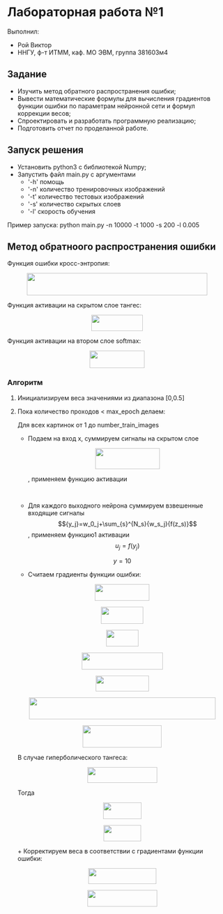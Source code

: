 # Лабораторная работа №1

Выполнил:
 - Рой Виктор
 - ННГУ, ф-т ИТММ, каф. МО ЭВМ, группа 381603м4

## Задание
 - Изучить метод обратного распространения ошибки;
 - Вывести математические формулы для вычисления градиентов функции ошибки по параметрам
нейронной сети и формул коррекции весов;
 - Спроектировать и разработать программную реализацию;
 - Подготовить отчет по проделанной работе. 
 
## Запуск решения
 - Установить python3 c библиотекой Numpy;
 - Запустить файл main.py с аргументами 
 	- '-h' помощь 
 	- '-n' количество тренировочных изображений
 	- '-t' количество тестовых изображений
 	- '-s' количество скрытых слоев
 	- '-l' скорость обучения

Пример запуска: python main.py -n 10000 -t 1000 -s 200 -l 0.005

## Метод обратноого распространения ошибки
Функция ошибки кросс-энтропия:
<p align="center"><img src="https://rawgit.com/ViktorRoy94/deep_learning_lab1/master//tex/b36cdd66cc930db82e0861639504c0eb.svg?invert_in_darkmode" align=middle width=413.50154999999995pt height=50.226165pt/></p>

Функция активации на скрытом слое тангес:
<p align="center"><img src="https://rawgit.com/ViktorRoy94/deep_learning_lab1/master//tex/ed95e6fc19764479cbcac06b6293beab.svg?invert_in_darkmode" align=middle width=117.602925pt height=37.147275pt/></p>

Функция активации на втором слое softmax:
<p align="center"><img src="https://rawgit.com/ViktorRoy94/deep_learning_lab1/master//tex/f8ce48e4708e476899413ca68cba9971.svg?invert_in_darkmode" align=middle width=126.424485pt height=40.62036pt/></p>

### Алгоритм
1. Инициализируем веса значениями из диапазона [0,0.5]
2. Пока количество проходов < max_epoch делаем:

	Для всех картинок от 1 до number_train_images
	+ Подаем на вход x, суммируем cигналы на скрытом слое <p align="center"><img src="https://rawgit.com/ViktorRoy94/deep_learning_lab1/master//tex/24e5debb20cdd9d2d9a3364b5f0e09b4.svg?invert_in_darkmode" align=middle width=147.64645499999997pt height=47.988764999999994pt/></p>, применяем функцию активации <p align="center"><img src="https://rawgit.com/ViktorRoy94/deep_learning_lab1/master//tex/7912182562a715a981fff4ab40bfb87a.svg?invert_in_darkmode" align=middle width=74.16288pt height=16.438356pt/></p>

    + Для каждого выходного нейрона суммируем взвешенные входящие сигналы $${y_j}=w_0_j+\sum_{s}^{N_s}{w_s_j}{f(z_s)}$$, применяем функцию1 активации $${u_j}=f(y_j)$$

    $$y=10$$

	+ Считаем градиенты функции ошибки:

	<p align="center"><img src="https://rawgit.com/ViktorRoy94/deep_learning_lab1/master//tex/33a5033e2a26ab9a0fdd1e5448f360f8.svg?invert_in_darkmode" align=middle width=125.15744999999998pt height=38.51529pt/></p>

	<p align="center"><img src="https://rawgit.com/ViktorRoy94/deep_learning_lab1/master//tex/f31d0c7bd21cc5253aa7b195bbef0523.svg?invert_in_darkmode" align=middle width=96.984855pt height=38.51529pt/></p>

	<p align="center"><img src="https://rawgit.com/ViktorRoy94/deep_learning_lab1/master//tex/73d12a65bbf307b427bcf40f4e138867.svg?invert_in_darkmode" align=middle width=73.42417499999999pt height=38.51529pt/></p>

	<p align="center"><img src="https://rawgit.com/ViktorRoy94/deep_learning_lab1/master//tex/902c32840fc99fdf2a8963a1f8f77d64.svg?invert_in_darkmode" align=middle width=186.64469999999997pt height=38.51529pt/></p>

	<p align="center"><img src="https://rawgit.com/ViktorRoy94/deep_learning_lab1/master//tex/c8a6c938ccd9641d27cb2404ac4cf16c.svg?invert_in_darkmode" align=middle width=121.93533pt height=36.27789pt/></p>

	<p align="center"><img src="https://rawgit.com/ViktorRoy94/deep_learning_lab1/master//tex/e5fe7703c9325ead4c97db212f417354.svg?invert_in_darkmode" align=middle width=427.55789999999996pt height=50.226165pt/></p>

	<p align="center"><img src="https://rawgit.com/ViktorRoy94/deep_learning_lab1/master//tex/cb94e20f4bd01e87c2e1c95ef063383e.svg?invert_in_darkmode" align=middle width=180.84165pt height=50.226165pt/></p>

 	 В случае гиперболического тангеса: 

	<p align="center"><img src="https://rawgit.com/ViktorRoy94/deep_learning_lab1/master//tex/a2d1f5c4c1cfd4eb7b679350d8aeb85d.svg?invert_in_darkmode" align=middle width=160.38198pt height=36.27789pt/></p>

 	 Тогда 

	<p align="center"><img src="https://rawgit.com/ViktorRoy94/deep_learning_lab1/master//tex/e047b5019a674502886d7230d6dfb0ad.svg?invert_in_darkmode" align=middle width=87.65657999999999pt height=38.51529pt/></p>

	<p align="center"><img src="https://rawgit.com/ViktorRoy94/deep_learning_lab1/master//tex/abe9d2643906994afdf0355a0f9f34d3.svg?invert_in_darkmode" align=middle width=86.17636499999999pt height=36.27789pt/></p>
	+ Корректируем веса в соответствии с градиентами функции ошибки:

	<p align="center"><img src="https://rawgit.com/ViktorRoy94/deep_learning_lab1/master//tex/e3b96ae350a7aaac265e6ce1ad594b5a.svg?invert_in_darkmode" align=middle width=155.663805pt height=36.27789pt/></p>

	<p align="center"><img src="https://rawgit.com/ViktorRoy94/deep_learning_lab1/master//tex/b1af6355d19d273f5321c89b4e081f8d.svg?invert_in_darkmode" align=middle width=160.22423999999998pt height=38.51529pt/></p>
